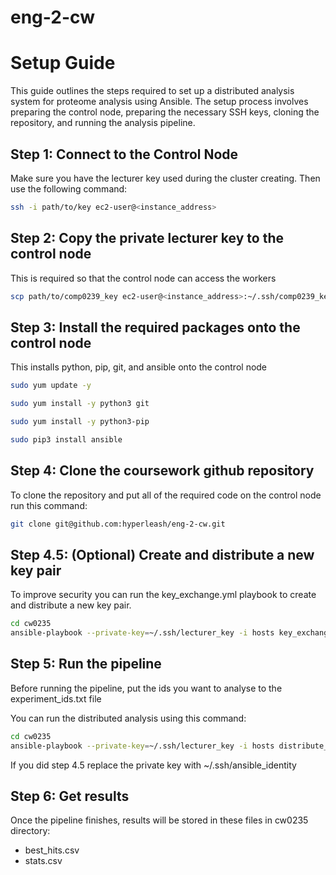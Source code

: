 # eng-2-cw
# Setup Guide

This guide outlines the steps required to set up a distributed analysis system for proteome analysis using Ansible. 
The setup process involves preparing the control node, preparing the necessary SSH keys, cloning the repository, and running the analysis pipeline.

## Step 1: Connect to the Control Node

Make sure you have the lecturer key used during the cluster creating. Then use the following command:
```bash
ssh -i path/to/key ec2-user@<instance_address>
```

## Step 2: Copy the private lecturer key to the control node
This is required so that the control node can access the workers

```bash
scp path/to/comp0239_key ec2-user@<instance_address>:~/.ssh/comp0239_key
```

## Step 3: Install the required packages onto the control node
This installs python, pip, git, and ansible onto the control node

```bash
sudo yum update -y

sudo yum install -y python3 git

sudo yum install -y python3-pip

sudo pip3 install ansible
```


## Step 4: Clone the coursework github repository
To clone the repository and put all of the required code on the control node run this command:
```bash
git clone git@github.com:hyperleash/eng-2-cw.git
```

## Step 4.5: (Optional) Create and distribute a new key pair
To improve security you can run the key_exchange.yml playbook to create and distribute a new key pair.

```bash
cd cw0235
ansible-playbook --private-key=~/.ssh/lecturer_key -i hosts key_exchange.yml
```

## Step 5: Run the pipeline
Before running the pipeline, put the ids you want to analyse to the experiment_ids.txt file

You can run the distributed analysis using this command:
```bash
cd cw0235
ansible-playbook --private-key=~/.ssh/lecturer_key -i hosts distribute_pipeline.yml
```

If you did step 4.5 replace the private key with ~/.ssh/ansible_identity

## Step 6: Get results
Once the pipeline finishes, results will be stored in these files in cw0235 directory:

- best_hits.csv
- stats.csv
